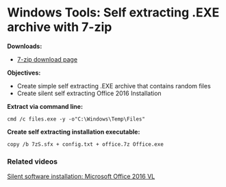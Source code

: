 # Windows Tools: Self extracting .EXE archive with 7-zip

<b>Downloads:</b>

 * [7-zip download page](https://www.7-zip.org/download.html)

<b>Objectives:</b>

* Create simple self extracting .EXE archive that contains random files
* Create silent self extracting Office 2016 Installation

<b>Extract via command line:</b>

```batch
cmd /c files.exe -y -o"C:\Windows\Temp\Files"
```
<b>Create self extracting installation executable:</b>

```batch
copy /b 7zS.sfx + config.txt + office.7z Office.exe
```

### Related videos

[Silent software installation: Microsoft Office 2016 VL](https://youtu.be/a2k2bTDR_KE)